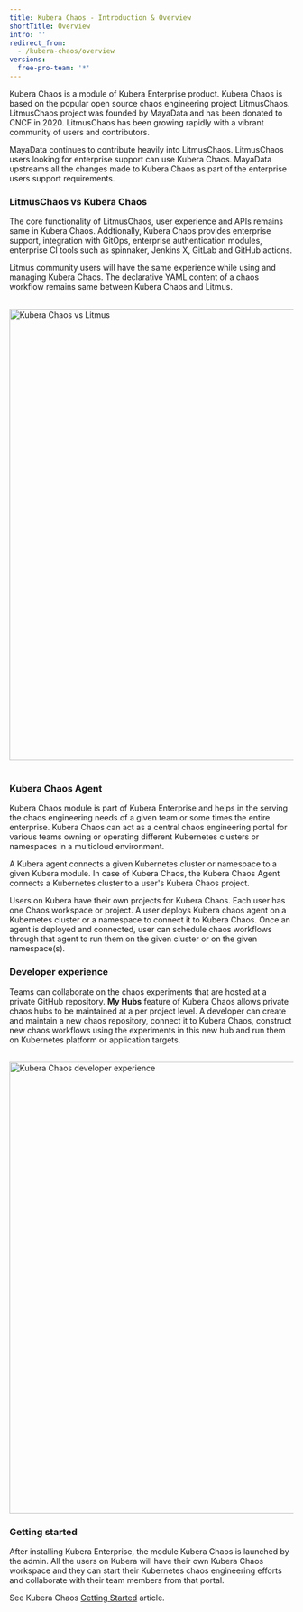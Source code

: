 ```yaml
---
title: Kubera Chaos - Introduction & Overview
shortTitle: Overview
intro: ''
redirect_from:
  - /kubera-chaos/overview
versions:
  free-pro-team: '*'
---
```


Kubera Chaos is a module of Kubera Enterprise product. Kubera Chaos is based on the popular open source chaos engineering project LitmusChaos.  LitmusChaos project was founded by MayaData and has been donated to CNCF in 2020. LitmusChaos has been growing rapidly with a vibrant community of users and contributors. 

MayaData continues to contribute heavily into LitmusChaos. LitmusChaos users looking for enterprise support can use Kubera Chaos. MayaData upstreams all the changes made to Kubera Chaos as part of the enterprise users support requirements. 

### LitmusChaos vs Kubera Chaos

The core functionality of LitmusChaos, user experience and APIs remains same in Kubera Chaos. Addtionally, Kubera Chaos provides enterprise support, integration with GitOps, enterprise authentication modules, enterprise CI tools such as spinnaker, Jenkins X, GitLab and GitHub actions. 

Litmus community users will have the same experience while using and managing Kubera Chaos. The declarative YAML content of a chaos workflow remains same between Kubera Chaos and Litmus. 

<br>

<img alt="Kubera Chaos vs Litmus" style="width:800px;" src="/assets/images/kuberachaos-litmus.png">
<br>

<br>



### Kubera Chaos Agent

Kubera Chaos module is part of Kubera Enterprise  and helps in the serving the chaos engineering needs of a given team or some times the entire enterprise. Kubera Chaos can act as a central chaos engineering portal for various teams owning or operating different Kubernetes clusters or namespaces in a multicloud environment. 

A Kubera agent connects a given Kubernetes cluster or namespace to a given Kubera module. In case of Kubera Chaos, the Kubera Chaos Agent connects a Kubernetes cluster to a user's Kubera Chaos project. 

Users on Kubera have their own projects for Kubera Chaos. Each user has one Chaos workspace or project. A user deploys Kubera chaos agent on a Kubernetes cluster or a namespace to connect it to Kubera Chaos. Once an agent is deployed and connected, user can schedule chaos workflows through that agent to run them on the given cluster or on the given namespace(s). 



### Developer experience

Teams can collaborate on the chaos experiments that are hosted at a private GitHub repository. **My Hubs** feature of Kubera Chaos allows private chaos hubs to be maintained at a per project level. A developer can create and maintain a new chaos repository, connect it to Kubera Chaos, construct new chaos workflows using the experiments in this new hub and run them on Kubernetes platform or application targets. 

<br>

<img alt="Kubera Chaos developer experience" style="width:800px;" src="/assets/images/kuberachaos-dev.png">
<br>



### Getting started

After installing Kubera Enterprise, the module Kubera Chaos is launched by the admin. All the users on Kubera will have their own Kubera Chaos workspace and they can start their Kubernetes chaos engineering efforts and collaborate with their team members from that portal.

See Kubera Chaos [Getting Started](getting-started-with-kubera-chaos) article.



